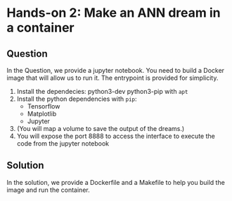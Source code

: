 # Hands-on 2: Make an ANN dream in a container

## Question

In the Question, we provide a jupyter notebook. You need to build a Docker image that will allow us to run it. The entrypoint is provided for simplicity.

1. Install the dependecies: python3-dev python3-pip with `apt`
1. Install the python dependencies with `pip`:
	- Tensorflow
	- Matplotlib
	- Jupyter
1. (You will map a volume to save the output of the dreams.)
1. You will expose the port 8888 to access the interface to execute the code from the jupyter notebook

## Solution

In the solution, we provide a Dockerfile and a Makefile to help you build the image and run the container.